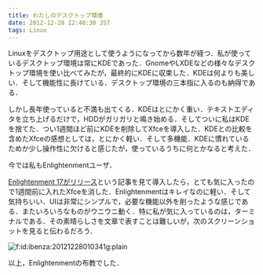 ```yaml
---
title: わたしのデスクトップ環境
date: 2012-12-28 12:40:30 JST
tags: Linux
---
```


Linuxをデスクトップ用途として使うようになってから数年が経つ．私が使っているデスクトップ環境は常にKDEであった．GnomeやLXDEなどの様々なデスクトップ環境を使い比べてみたが，最終的にKDEに収束した．KDEは何よりも美しい．そして機能性に長けている．デスクトップ環境の三本指に入るのも納得である．

しかし長年使っていると不満も出てくる．KDEはとにかく重い．テキストエディタを立ち上げるだけで，HDDがガリガリと鳴き始める．そしてついに私はKDEを捨てた．つい1週間ほど前にKDEを削除してXfceを導入した．KDEとの比較を含めたXfceの感想としては，とにかく軽い．そして多機能．KDEに慣れているためか少し操作性に欠けると感じたが，使っているうちに何とかなると考えた．

  
  
今では私もEnlightenmentユーザ．

  
  
[Enlightenment 17がリリース](http://sourceforge.jp/magazine/12/12/25/0551220)という記事を見て導入したら，とても気に入ったので1週間前に入れたXfceを消した．Enlightenmentはキレイなのに軽い．そして気持ちいい．UIは非常にシンプルで，必要な機能以外を削ったような感じである．またいろいろなものがウニウニ動く．特に私が気に入っているのは，ターミナルである．その素晴らしさを文章で表すことは難しいが，次のスクリーンショットを見ると伝わるだろう．

<span itemscope itemtype="http://schema.org/Photograph"><img src="/2012/12/28/20121228010341.gif" alt="f:id:ibenza:20121228010341g:plain" title="f:id:ibenza:20121228010341g:plain" class="hatena-fotolife" itemprop="image"></span>

以上，Enlightenmentの布教でした．

